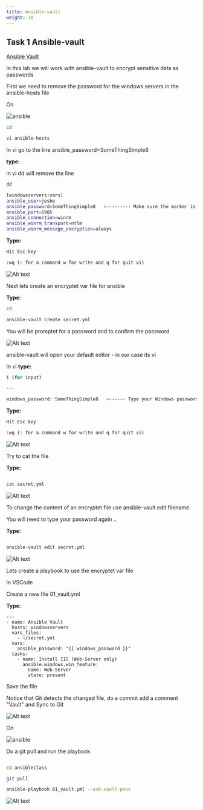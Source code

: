 ```yaml
---
title: Ansible-vault
weight: 10
---
```


## Task 1 Ansible-vault

[Ansible Vault](https://docs.ansible.com/ansible/latest/user_guide/vault.html)

In this lab we will work with ansible-vault to encrypt sensitive data as passwords

First we need to remove the password for the windows servers in the ansible-hosts file

On

![ansible](/images/ansible.png)

```bash
cd

vi ansible-hosts

```

In vi go to the line ansible_password=SomeThingSimple8

__type:__

in vi dd will remove the line

```bash
dd

[windowsservers:vars]
ansible_user=jesbe
ansible_password=SomeThingSimple8   <--------- Make sure the marker is at this line
ansible_port=5985
ansible_connection=winrm
ansible_winrm_transport=ntlm
ansible_winrm_message_encryption=always
```

__Type:__

```bash
Hit Esc-key

:wq (: for a command w for write and q for quit vi)
```

![Alt text](images/031_remove_password.png?raw=true "remove password")

Next lets create an encryptet var file for ansible

__Type:__

```bash
cd

ansible-vault create secret.yml

```

You will be promptet for a password and to confirm the password

![Alt text](images/032_create_vault.png?raw=true "create vault")

ansible-vault will open your default editor - in our case its vi

In vi __type:__

```bash
i (for input)

---

windows_password: SomeThingSimple8   <------ Type your Windows password here

```

__Type:__

```bash
Hit Esc-key

:wq (: for a command w for write and q for quit vi)
```

![Alt text](images/033_create_vault_save.png?raw=true "edit vault")

Try to cat the file

__Type:__

```bash

cat secret.yml

```

![Alt text](images/034_cat_vault.png?raw=true "cat vault")

To change the content of an encryptet file use ansible-vault edit filename

You will need to type your password again ..

__Type:__

```bash

ansible-vault edit secret.yml

```

![Alt text](images/034_edit_vault.png?raw=true "edit vault")

Lets create a playbook to use the encryptet var file

In VSCode

Create a new file 01_vault.yml

__Type:__

```ansible
---
- name: Ansible Vault
  hosts: windowsservers
  vars_files:
    - ~/secret.yml
  vars:
    ansible_password: "{{ windows_password }}"
  tasks:
    - name: Install IIS (Web-Server only)
      ansible.windows.win_feature:
        name: Web-Server
        state: present

```

Save the file

Notice that Git detects the changed file, do a commit add a comment "Vault" and Sync to Git

![Alt text](images/035_vault_playbook.png?raw=true "vault playbook")

On

![ansible](/images/ansible.png)

Do a git pull and run the playbook

```bash

cd ansibleclass

git pull

ansible-playbook 01_vault.yml --ask-vault-pass

```

![Alt text](images/036_vault_playbook_run.png?raw=true "vault playbook run")
